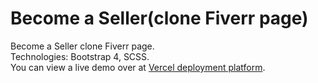 # Become a Seller(clone Fiverr page)
Become a Seller clone Fiverr page.  
Technologies: Bootstrap 4, SCSS.  
You can view a live demo over at [Vercel deployment platform](https://become-a-seller-clone-fiverr-page.vercel.app/).
